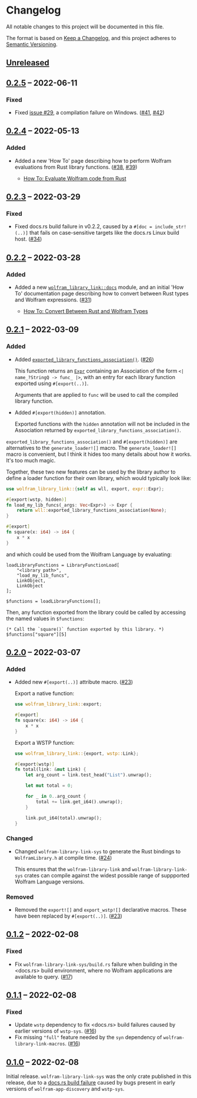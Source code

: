 # Changelog

All notable changes to this project will be documented in this file.

The format is based on [Keep a Changelog](https://keepachangelog.com/en/1.0.0/),
and this project adheres to [Semantic Versioning](https://semver.org/spec/v2.0.0.html).

## [Unreleased]





## [0.2.5] – 2022-06-11

### Fixed

* Fixed [issue #29](https://github.com/WolframResearch/wolfram-library-link-rs/issues/29), a compilation failure on Windows. ([#41], [#42])



## [0.2.4] – 2022-05-13

### Added

* Added a new 'How To' page describing how to perform Wolfram evaluations from Rust
  library functions. ([#38], [#39])

  * [How To: Evaluate Wolfram code from Rust](https://docs.rs/wolfram-library-link/0.2.4/wolfram_library_link/docs/evaluate_wolfram_code_from_rust/index.html)



## [0.2.3] – 2022-03-29

### Fixed

* Fixed docs.rs build failure in v0.2.2, caused by a `#[doc = include_str!(..)]` that
  fails on case-sensitive targets like the docs.rs Linux build host. ([#34])



## [0.2.2] – 2022-03-28

### Added

* Added a new [`wolfram_library_link::docs`](https://docs.rs/wolfram-library-link/0.2.3/wolfram_library_link/docs/index.html)
  module, and an initial 'How To' documentation page describing how to convert between
  Rust types and Wolfram expressions. ([#31])

  * [How To: Convert Between Rust and Wolfram Types](https://docs.rs/wolfram-library-link/0.2.3/wolfram_library_link/docs/converting_between_rust_and_wolfram_types/index.html)



## [0.2.1] – 2022-03-09

### Added

* Added [`exported_library_functions_association()`](https://docs.rs/wolfram-library-link/0.2.1/wolfram_library_link/fn.exported_library_functions_association.html).
  ([#26])

  This function returns an [`Expr`](https://docs.rs/wolfram-expr/0.1.1/wolfram_expr/struct.Expr.html)
  containing an Association of the form `<| name_?StringQ -> func_ |>`, with an entry for
  each library function exported using `#[export(..)]`.

  Arguments that are applied to `func` will be used to call the compiled library function.

* Added `#[export(hidden)]` annotation.

  Exported functions with the `hidden` annotation will not be included in the
  Association returned by `exported_library_functions_association()`.

`exported_library_functions_association()` and `#[export(hidden)]` are alternatives to
the `generate_loader![]` macro. The `generate_loader![]` macro is convenient, but I think
it hides too many details about how it works. It's too much magic.

Together, these two new features can be used by the library author to define a loader
function for their own library, which would typically look like:

```rust
use wolfram_library_link::{self as wll, export, expr::Expr};

#[export(wstp, hidden)]
fn load_my_lib_funcs(_args: Vec<Expr>) -> Expr {
    return wll::exported_library_functions_association(None);
}

#[export]
fn square(x: i64) -> i64 {
    x * x
}
```

and which could be used from the Wolfram Language by evaluating:

```wolfram
loadLibraryFunctions = LibraryFunctionLoad[
    "<library path>",
    "load_my_lib_funcs",
    LinkObject,
    LinkObject
];

$functions = loadLibraryFunctions[];
```

Then, any function exported from the library could be called by accessing the named values
in `$functions`:

```wolfram
(* Call the `square()` function exported by this library. *)
$functions["square"][5]
```



## [0.2.0] – 2022-03-07

### Added

* Added new `#[export(..)]` attribute macro.  ([#23])

  Export a native function:

  ```rust
  use wolfram_library_link::export;

  #[export]
  fn square(x: i64) -> i64 {
      x * x
  }
  ```

  Export a WSTP function:

  ```rust
  use wolfram_library_link::{export, wstp::Link};

  #[export(wstp)]
  fn total(link: &mut Link) {
      let arg_count = link.test_head("List").unwrap();

      let mut total = 0;

      for _ in 0..arg_count {
          total += link.get_i64().unwrap();
      }

      link.put_i64(total).unwrap();
  }
  ```

### Changed

* Changed `wolfram-library-link-sys` to generate the Rust bindings to `WolframLibrary.h`
  at compile time.  ([#24])

  This ensures that the `wolfram-library-link` and `wolfram-library-link-sys` crates can
  compile against the widest possible range of suppported Wolfram Language versions.

### Removed

* Removed the `export![]` and `export_wstp![]` declarative macros. These have been
  replaced by `#[export(..)]`.  ([#23])



## [0.1.2] – 2022-02-08

### Fixed

* Fix `wolfram-library-link-sys/build.rs` failure when building in the <docs.rs> build
  environment, where no Wolfram applications are available to query.  ([#17])



## [0.1.1] – 2022-02-08

### Fixed

* Update `wstp` dependency to fix <docs.rs> build failures caused by earlier versions of
  `wstp-sys`.  ([#16])
* Fix missing `"full"` feature needed by the `syn` dependency of
  `wolfram-library-link-macros`.  ([#16])



## [0.1.0] – 2022-02-08

Initial release. `wolfram-library-link-sys` was the only crate published in this release,
due to a [docs.rs build failure](https://docs.rs/crate/wolfram-library-link-sys/0.1.0)
caused by bugs present in early versions of `wolfram-app-discovery` and `wstp-sys`.




[#16]: https://github.com/WolframResearch/wolfram-library-link-rs/pull/16
[#17]: https://github.com/WolframResearch/wolfram-library-link-rs/pull/17

<!-- v0.2.0 -->
[#23]: https://github.com/WolframResearch/wolfram-library-link-rs/pull/23
[#24]: https://github.com/WolframResearch/wolfram-library-link-rs/pull/24

<!-- v0.2.1 -->
[#26]: https://github.com/WolframResearch/wolfram-library-link-rs/pull/26

<!-- v0.2.2 -->
[#31]: https://github.com/WolframResearch/wolfram-library-link-rs/pull/31

<!-- v0.2.3 -->
[#34]: https://github.com/WolframResearch/wolfram-library-link-rs/pull/34

<!-- v0.2.4 -->
[#38]: https://github.com/WolframResearch/wolfram-library-link-rs/pull/38
[#39]: https://github.com/WolframResearch/wolfram-library-link-rs/pull/39

<!-- v0.2.5 -->
[#41]: https://github.com/WolframResearch/wolfram-library-link-rs/pull/41
[#42]: https://github.com/WolframResearch/wolfram-library-link-rs/pull/42


<!-- This needs to be updated for each tagged release. -->
[Unreleased]: https://github.com/WolframResearch/wolfram-library-link-rs/compare/v0.2.5...HEAD

[0.2.5]: https://github.com/WolframResearch/wolfram-library-link-rs/compare/v0.2.4...v0.2.5
[0.2.4]: https://github.com/WolframResearch/wolfram-library-link-rs/compare/v0.2.3...v0.2.4
[0.2.3]: https://github.com/WolframResearch/wolfram-library-link-rs/compare/v0.2.2...v0.2.3
[0.2.2]: https://github.com/WolframResearch/wolfram-library-link-rs/compare/v0.2.1...v0.2.2
[0.2.1]: https://github.com/WolframResearch/wolfram-library-link-rs/compare/v0.2.0...v0.2.1
[0.2.0]: https://github.com/WolframResearch/wolfram-library-link-rs/compare/v0.1.2...v0.2.0
[0.1.2]: https://github.com/WolframResearch/wolfram-library-link-rs/compare/v0.1.1...v0.1.2
[0.1.1]: https://github.com/WolframResearch/wolfram-library-link-rs/compare/v0.1.0...v0.1.1
[0.1.0]: https://github.com/WolframResearch/wolfram-library-link-rs/releases/tag/v0.1.0
